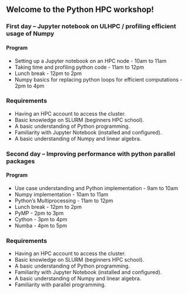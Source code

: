 ## Welcome to the Python HPC workshop! 

### First day – Jupyter notebook on ULHPC / profiling efficient usage of Numpy

#### Program
- Setting up a Jupyter notebook on an HPC node - 10am to 11am
- Taking time and profiling python code - 11am to 12pm
- Lunch break - 12pm to 2pm
- Numpy basics for replacing python loops for efficient computations - 2pm to 4pm

### Requirements
- Having an HPC account to access the cluster.
- Basic knowledge on SLURM (beginners HPC school).
- A basic understanding of Python programming.
- Familiarity with Jupyter Notebook (installed and configured).
- A basic understanding of Numpy and linear algebra.

### Second day – Improving performance with python parallel packages

#### Program
- Use case understanding and Python implementation - 9am to 10am
- Numpy implementation - 10am to 11am
- Python’s Multiprocessing - 11am to 12pm
- Lunch break - 12pm to 2pm
- PyMP - 2pm to 3pm
- Cython - 3pm to 4pm
- Numba - 4pm to 5pm

### Requirements
- Having an HPC account to access the cluster.
- Basic knowledge on SLURM (beginners HPC school).
- A basic understanding of Python programming.
- Familiarity with Jupyter Notebook (installed and configured).
- A basic understanding of Numpy and linear algebra.
- Familiarity with parallel programming.
